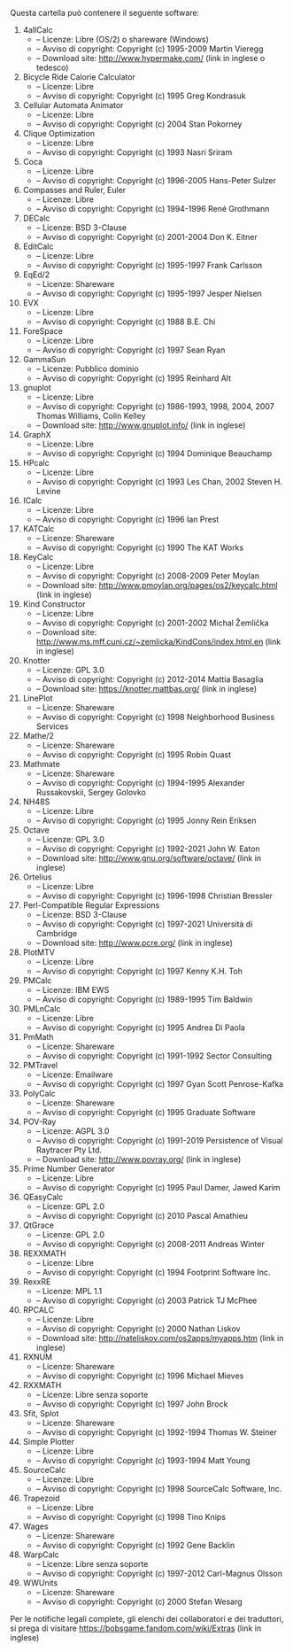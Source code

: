 ﻿Questa cartella può contenere il seguente software:

1. 4allCalc
   - – Licenze: Libre (OS/2) o shareware (Windows)
   - – Avviso di copyright: Copyright (c) 1995-2009 Martin Vieregg
   - – Download site: http://www.hypermake.com/ (link in inglese o tedesco)
2. Bicycle Ride Calorie Calculator
   - – Licenze: Libre
   - – Avviso di copyright: Copyright (c) 1995 Greg Kondrasuk
3. Cellular Automata Animator
   - – Licenze: Libre
   - – Avviso di copyright: Copyright (c) 2004 Stan Pokorney
4. Clique Optimization
   - – Licenze: Libre
   - – Avviso di copyright: Copyright (c) 1993 Nasri Sriram
5. Coca
   - – Licenze: Libre
   - – Avviso di copyright: Copyright (c) 1996-2005 Hans-Peter Sulzer
6. Compasses and Ruler, Euler
   - – Licenze: Libre
   - – Avviso di copyright: Copyright (c) 1994-1996 René Grothmann
7. DECalc
   - – Licenze: BSD 3-Clause
   - – Avviso di copyright: Copyright (c) 2001-2004 Don K. Eitner
8. EditCalc
   - – Licenze: Libre
   - – Avviso di copyright: Copyright (c) 1995-1997 Frank Carlsson
9. EqEd/2
   - – Licenze: Shareware
   - – Avviso di copyright: Copyright (c) 1995-1997 Jesper Nielsen
10. EVX
    - – Licenze: Libre
    - – Avviso di copyright: Copyright (c) 1988 B.E. Chi
11. ForeSpace
    - – Licenze: Libre
    - – Avviso di copyright: Copyright (c) 1997 Sean Ryan
12. GammaSun
    - – Licenze: Pubblico dominio
    - – Avviso di copyright: Copyright (c) 1995 Reinhard Alt
13. gnuplot
    - – Licenze: Libre
    - – Avviso di copyright: Copyright (c) 1986-1993, 1998, 2004, 2007 Thomas Williams, Colin Kelley
    - – Download site: http://www.gnuplot.info/ (link in inglese)
14. GraphX
    - – Licenze: Libre
    - – Avviso di copyright: Copyright (c) 1994 Dominique Beauchamp
15. HPcalc
    - – Licenze: Libre
    - – Avviso di copyright: Copyright (c) 1993 Les Chan, 2002 Steven H. Levine
16. ICalc
    - – Licenze: Libre
    - – Avviso di copyright: Copyright (c) 1996 Ian Prest
17. KATCalc
    - – Licenze: Shareware
    - – Avviso di copyright: Copyright (c) 1990 The KAT Works
18. KeyCalc
    - – Licenze: Libre
    - – Avviso di copyright: Copyright (c) 2008-2009 Peter Moylan
    - – Download site: http://www.pmoylan.org/pages/os2/keycalc.html (link in inglese)
19. Kind Constructor
    - – Licenze: Libre
    - – Avviso di copyright: Copyright (c) 2001-2002 Michal Žemlička
    - – Download site: http://www.ms.mff.cuni.cz/~zemlicka/KindCons/index.html.en (link in inglese)
20. Knotter
    - – Licenze: GPL 3.0
    - – Avviso di copyright: Copyright (c) 2012-2014 Mattia Basaglia
    - – Download site: https://knotter.mattbas.org/ (link in inglese)
21. LinePlot
    - – Licenze: Shareware
    - – Avviso di copyright: Copyright (c) 1998 Neighborhood Business Services
22. Mathe/2
    - – Licenze: Shareware
    - – Avviso di copyright: Copyright (c) 1995 Robin Quast
23. Mathmate
    - – Licenze: Shareware
    - – Avviso di copyright: Copyright (c) 1994-1995 Alexander Russakovskii, Sergey Golovko
24. NH48S
    - – Licenze: Libre
    - – Avviso di copyright: Copyright (c) 1995 Jonny Rein Eriksen
25. Octave
    - – Licenze: GPL 3.0
    - – Avviso di copyright: Copyright (c) 1992-2021 John W. Eaton
    - – Download site: http://www.gnu.org/software/octave/ (link in inglese)
26. Ortelius
    - – Licenze: Libre
    - – Avviso di copyright: Copyright (c) 1996-1998 Christian Bressler
27. Perl-Compatible Regular Expressions
    - – Licenze: BSD 3-Clause
    - – Avviso di copyright: Copyright (c) 1997-2021 Università di Cambridge
    - – Download site: http://www.pcre.org/ (link in inglese)
28. PlotMTV
    - – Licenze: Libre
    - – Avviso di copyright: Copyright (c) 1997 Kenny K.H. Toh
29. PMCalc
    - – Licenze: IBM EWS
    - – Avviso di copyright: Copyright (c) 1989-1995 Tim Baldwin
30. PMLnCalc
    - – Licenze: Libre
    - – Avviso di copyright: Copyright (c) 1995 Andrea Di Paola
31. PmMath
    - – Licenze: Shareware
    - – Avviso di copyright: Copyright (c) 1991-1992 Sector Consulting
32. PMTravel
    - – Licenze: Emailware
    - – Avviso di copyright: Copyright (c) 1997 Gyan Scott Penrose-Kafka
33. PolyCalc
    - – Licenze: Shareware
    - – Avviso di copyright: Copyright (c) 1995 Graduate Software
34. POV-Ray
    - – Licenze: AGPL 3.0
    - – Avviso di copyright: Copyright (c) 1991-2019 Persistence of Visual Raytracer Pty Ltd.
    - – Download site: http://www.povray.org/ (link in inglese)
35. Prime Number Generator
    - – Licenze: Libre
    - – Avviso di copyright: Copyright (c) 1995 Paul Damer, Jawed Karim
36. QEasyCalc
    - – Licenze: GPL 2.0
    - – Avviso di copyright: Copyright (c) 2010 Pascal Amathieu
37. QtGrace
    - – Licenze: GPL 2.0
    - – Avviso di copyright: Copyright (c) 2008-2011 Andreas Winter
38. REXXMATH
    - – Licenze: Libre
    - – Avviso di copyright: Copyright (c) 1994 Footprint Software Inc.
39. RexxRE
    - – Licenze: MPL 1.1
    - – Avviso di copyright: Copyright (c) 2003 Patrick TJ McPhee
40. RPCALC
    - – Licenze: Libre
    - – Avviso di copyright: Copyright (c) 2000 Nathan Liskov
    - – Download site: http://nateliskov.com/os2apps/myapps.htm (link in inglese)
41. RXNUM
    - – Licenze: Shareware
    - – Avviso di copyright: Copyright (c) 1996 Michael Mieves
42. RXXMATH
    - – Licenze: Libre senza soporte
    - – Avviso di copyright: Copyright (c) 1997 John Brock
43. Sfit, Splot
    - – Licenze: Shareware
    - – Avviso di copyright: Copyright (c) 1992-1994 Thomas W. Steiner
44. Simple Plotter
    - – Licenze: Libre
    - – Avviso di copyright: Copyright (c) 1993-1994 Matt Young
45. SourceCalc
    - – Licenze: Libre
    - – Avviso di copyright: Copyright (c) 1998 SourceCalc Software, Inc.
46. Trapezoid
    - – Licenze: Libre
    - – Avviso di copyright: Copyright (c) 1998 Tino Knips
47. Wages
    - – Licenze: Shareware
    - – Avviso di copyright: Copyright (c) 1992 Gene Backlin
48. WarpCalc
    - – Licenze: Libre senza soporte
    - – Avviso di copyright: Copyright (c) 1997-2012 Carl-Magnus Olsson
49. WWUnits
    - – Licenze: Shareware
    - – Avviso di copyright: Copyright (c) 2000 Stefan Wesarg

Per le notifiche legali complete, gli elenchi dei collaboratori e dei traduttori, si prega di visitare https://bobsgame.fandom.com/wiki/Extras (link in inglese)
